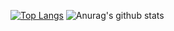  [![Top Langs](https://github-readme-stats.vercel.app/api/top-langs/?username=juninmd&layout=compact&theme=nord&show_icons=true)](https://github.com/anuraghazra/github-readme-stats)
![Anurag's github stats](https://github-readme-stats.vercel.app/api?username=juninmd&show_icons=true&theme=nord)
